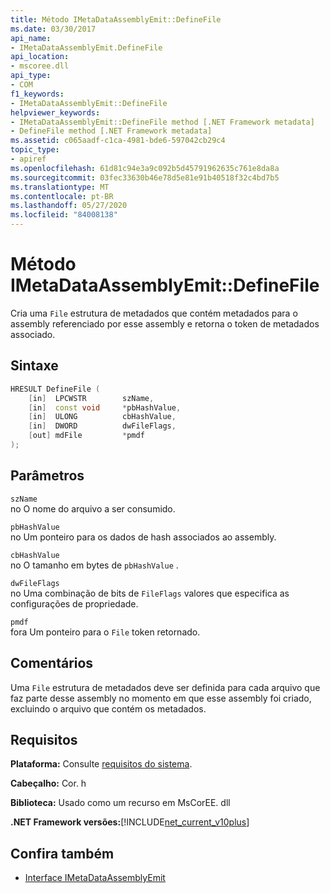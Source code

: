 ```yaml
---
title: Método IMetaDataAssemblyEmit::DefineFile
ms.date: 03/30/2017
api_name:
- IMetaDataAssemblyEmit.DefineFile
api_location:
- mscoree.dll
api_type:
- COM
f1_keywords:
- IMetaDataAssemblyEmit::DefineFile
helpviewer_keywords:
- IMetaDataAssemblyEmit::DefineFile method [.NET Framework metadata]
- DefineFile method [.NET Framework metadata]
ms.assetid: c065aadf-c1ca-4981-bde6-597042cb29c4
topic_type:
- apiref
ms.openlocfilehash: 61d81c94e3a9c092b5d45791962635c761e8da8a
ms.sourcegitcommit: 03fec33630b46e78d5e81e91b40518f32c4bd7b5
ms.translationtype: MT
ms.contentlocale: pt-BR
ms.lasthandoff: 05/27/2020
ms.locfileid: "84008138"
---
```

# <a name="imetadataassemblyemitdefinefile-method"></a>Método IMetaDataAssemblyEmit::DefineFile
Cria uma `File` estrutura de metadados que contém metadados para o assembly referenciado por esse assembly e retorna o token de metadados associado.  
  
## <a name="syntax"></a>Sintaxe  
  
```cpp  
HRESULT DefineFile (  
    [in]  LPCWSTR        szName,
    [in]  const void     *pbHashValue,
    [in]  ULONG          cbHashValue,  
    [in]  DWORD          dwFileFlags,  
    [out] mdFile         *pmdf  
);  
```  
  
## <a name="parameters"></a>Parâmetros  
 `szName`  
 no O nome do arquivo a ser consumido.  
  
 `pbHashValue`  
 no Um ponteiro para os dados de hash associados ao assembly.  
  
 `cbHashValue`  
 no O tamanho em bytes de `pbHashValue` .  
  
 `dwFileFlags`  
 no Uma combinação de bits de `FileFlags` valores que especifica as configurações de propriedade.  
  
 `pmdf`  
 fora Um ponteiro para o `File` token retornado.  
  
## <a name="remarks"></a>Comentários  
 Uma `File` estrutura de metadados deve ser definida para cada arquivo que faz parte desse assembly no momento em que esse assembly foi criado, excluindo o arquivo que contém os metadados.  
  
## <a name="requirements"></a>Requisitos  
 **Plataforma:** Consulte [requisitos do sistema](../../get-started/system-requirements.md).  
  
 **Cabeçalho:** Cor. h  
  
 **Biblioteca:** Usado como um recurso em MsCorEE. dll  
  
 **.NET Framework versões:**[!INCLUDE[net_current_v10plus](../../../../includes/net-current-v10plus-md.md)]  
  
## <a name="see-also"></a>Confira também

- [Interface IMetaDataAssemblyEmit](imetadataassemblyemit-interface.md)
